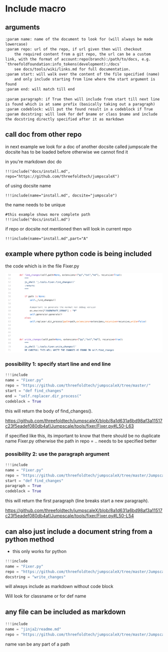 # Include macro


## arguments

```
:param name: name of the document to look for (will always be made lowercase)
:param repo: url of the repo, if url given then will checkout
    the required content from a git repo, the url can be a custom link, with the format of account:repo(branch):/path/to/docs, e.g. `threefoldfoundation:info_tokens(development):/docs`
    see docs/tools/wiki/links.md for full documentation.
:param start: will walk over the content of the file specified (name)
    and only include starting from line where the start argument is found
:param end: will match till end

:param paragraph: if True then will include from start till next line is found which is at same prefix (basically taking out a paragraph)
:param codeblock: will put the found result in a codeblock if True
:param docstring: will look for def $name or class $name and include the docstring directly specified after it as markdown
```

## call doc from other repo

in next example we look for a doc of another docsite called jumpscale
the docsite has to be loaded before otherwise we cannot find it

in you're markdown doc do
```
!!!include("docs/install.md", repo="https://github.com/threefoldtech/jumpscaleX")
```

of using docsite name

```
!!!include(name="install.md", docsite="jumpscale")
```

the name needs to be unique

```
#this example shows more complete path
!!!include("docs/install.md")
```

if repo or docsite not mentioned then will look in current repo

```
!!!include(name="install.md",part="A"
```

## example where python code is being included

the code which is in the file Fixer.py

![](images/code_example.png)

### possibility 1: specify start line and end line

```python
!!!include
name = "Fixer.py"
repo = "https://github.com/threefoldtech/jumpscaleX/tree/master/"
start = "def find_changes"
end = "self.replacer.dir_process("
codeblock = True
```

this will return the body of find_changes().

https://github.com/threefoldtech/jumpscaleX/blob/8a1d631a6bd98af3a11517c23f5eadef080db4af/Jumpscale/tools/fixer/Fixer.py#L50-L63

if specified like this, its important to know that there should be no duplicate name Fixer.py otherwise the path in repo = .. needs to be specified better

### possibility 2: use the paragraph argument

```python
!!!include
name = "Fixer.py"
repo = "https://github.com/threefoldtech/jumpscaleX/tree/master/Jumpscale/tools/fixer"
start = "def find_changes"
paragraph = True
codeblock = True
```

this will return the first paragraph (line breaks start a new paragraph).

https://github.com/threefoldtech/jumpscaleX/blob/8a1d631a6bd98af3a11517c23f5eadef080db4af/Jumpscale/tools/fixer/Fixer.py#L50-L54

## can also just include a document string from a python method

- this only works for python

```python
!!!include
name = "Fixer.py"
repo = "https://github.com/threefoldtech/jumpscaleX/tree/master/Jumpscale/tools/fixer"
docstring = "write_changes"
```
will always include as markdown without code block

Will look for classname or for def name

## any file can be included as markdown

```python
!!!include
name = "jinja2/readme.md"
repo = "https://github.com/threefoldtech/jumpscaleX/tree/master/Jumpscale/"
```

name van be any part of a path





